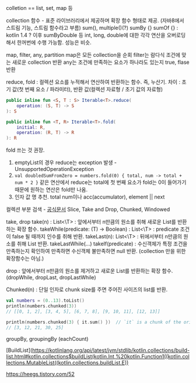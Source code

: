 colletion == list, set, map 등


collection 함수 - 표준 라이브러리에서 제공하며 확장 함수 형태로 제공.
(자바8에서 스트림 기능, 스트림 함수라고 부름)
sum(), multiple()(?)
sumBy {}
sumOf {} : kotlin 1.4 ? 이후 sumByDouble 등 int, long, double에 대한 각각 연산을 오버로딩해서 한꺼번에 수행 가능함. 성능은 비슷.




map, filter, any, partition
map은 모든 collection을 순회
filter는 람다식 조건에 맞는 새로운 collection 반환
any는 조건에 만족하는 요소가 하나라도 있는지 true, flase 반환



reduce, fold : 컬렉션 요소를 누적해서 연산하여 반환하는 함수. 즉, 누산기. 
차이 : 초기 값(첫 번째 요소 / 파라미터), 반환 값(컬렉션 자료형 / 초기 값의 자료형)
```kotlin
public inline fun <S, T : S> Iterable<T>.reduce(
    operation: (S, T) -> S
): S

public inline fun <T, R> Iterable<T>.fold(
    initial: R,
    operation: (R, T) -> R
): R
```
fold 쓰는 것 권장.
1. emptyList의 경우 reduce는 exception 발생 - UnsupportedOperationException
2. ```val doubledSumFromZero = numbers.fold(0) { total, num -> total + num * 2 }``` 같은 연산에서 reduce는 total에 첫 번째 요소가 fold는 0이 들어가기 때문에 원하는 연산은 fold만 나옴.
3. 인자 값 명 추천. total num이나 acc(accumulator), element || next


컬렉션 부분 검색 - [공식문서](https://kotlinlang.org/docs/collection-parts.html)
Slice, Take and Drop, Chunked, Windowed

take, drop 
take(n) : List<\T>  : 앞에서부터 n만큼의 원소를 취해 새로운 List를 반환하는 확장 함수.
takeWhile(predicate: (T) -> Boolean) : List<\T> : predicate 조건이 false 될 때까지 인수를 취해 반환.
takeLast(n): List<\T> :  뒤에서부터 n만큼의 원소를 취해 List 반환.
takeLastWhile(...)
takeIf(predicate) : 수신객체가 특정 조건을 만족하는지 확인하여 만족하면 수신객체 불만족하면 null 반환.
	(collection 만을 위한 확장함수는 아님.)

drop : 앞에서부터 n만큼의 원소를 제거하고 새로운 List를 반환하는 확장 함수.
(dropWhile, dropLast, dropLastWhile)


Chunked(n) : 단일 인자로 chunk size를 주면 주어진 사이즈의 list를 반환.
```kotlin
val numbers = (0..13).toList()
println(numbers.chunked(3))
// [[0, 1, 2], [3, 4, 5], [6, 7, 8], [9, 10, 11], [12, 13]]

println(numbers.chunked(3) { it.sum() })  // `it` is a chunk of the original collection
// [3, 12, 21, 30, 25]
```


groupBy, groupingBy (eachCount)


[BuildList](https://kotlinlang.org/api/latest/jvm/stdlib/kotlin.collections/build-list.html#kotlin.collections$buildList(kotlin.Int,%20kotlin.Function1((kotlin.collections.MutableList((kotlin.collections.buildList.E)) 


https://heegs.tistory.com/52